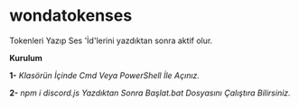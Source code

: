 # wondatokenses
Tokenleri Yazıp Ses 'İd'lerini yazdıktan sonra aktif olur. 

**Kurulum**

**1-** *Klasörün İçinde Cmd Veya PowerShell İle Açınız.*

**2-** *npm i discord.js Yazdıktan Sonra Başlat.bat Dosyasını Çalıştıra Bilirsiniz.*
